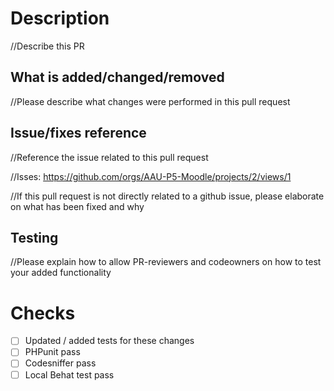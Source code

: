 # Description
//Describe this PR

## What is added/changed/removed
//Please describe what changes were performed in this pull request

## Issue/fixes reference
//Reference the issue related to this pull request

//Isses: https://github.com/orgs/AAU-P5-Moodle/projects/2/views/1

//If this pull request is not directly related to a github issue, please elaborate on what has been fixed and why

## Testing
//Please explain how to allow PR-reviewers and codeowners on how to test your added functionality

# Checks
- [ ] Updated / added tests for these changes
- [ ] PHPunit pass
- [ ] Codesniffer pass
- [ ] Local Behat test pass 
